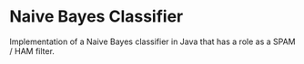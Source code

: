 # Naive Bayes Classifier
Implementation of a Naive Bayes classifier in Java that has a role as a SPAM / HAM filter.

